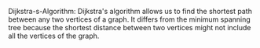 Dijkstra-s-Algorithm:
Dijkstra's algorithm allows us to find the shortest path between any two vertices of a graph.
It differs from the minimum spanning tree because the shortest distance between two vertices might not include all the vertices of the graph.

